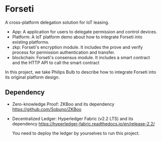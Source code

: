 # Forseti
A cross-platform delegation solution for IoT leasing.

* App: A application for users to delegate permission and control devices.
* Platform: A IoT platform demo about how to integrate Forseti into existing platforms.
* zkp: Forseti's encryption module. It includes the prove and verify process for permission authentication and transfer.
* blockchain: Forseti's consensus module. It includes a smart contract and the HTTP API to call the smart contract

In this project, we take Philips Bulb to describe how to integrate Forseti into its original platform design.

## Dependency
* Zero-knowledge Proof: ZKBoo and its dependency
https://github.com/Sobuno/ZKBoo

* Decentralized Ledger: Hyperledger Fabric (v2.2 LTS) and its dependency
https://hyperledger-fabric.readthedocs.io/en/release-2.2/

    You need to deploy the ledger by yourselves to run this project.



